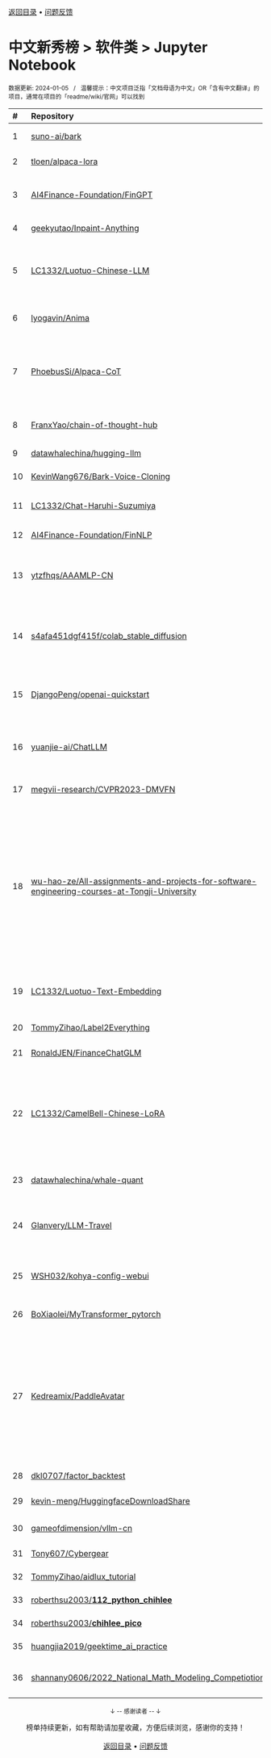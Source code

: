 <a href="https://github.com/GrowingGit/GitHub-Chinese-Top-Charts#github中文排行榜">返回目录</a> • <a href="/content/docs/feedback.md">问题反馈</a>

# 中文新秀榜 > 软件类 > Jupyter Notebook
<sub>数据更新: 2024-01-05&nbsp;&nbsp;&nbsp;/&nbsp;&nbsp;&nbsp;温馨提示：中文项目泛指「文档母语为中文」OR「含有中文翻译」的项目，通常在项目的「readme/wiki/官网」可以找到</sub>

|#|Repository|Description|Stars|Updated|Created|
|:-|:-|:-|:-|:-|:-|
|1|[suno-ai/bark](https://github.com/suno-ai/bark)|🔊 Text-Prompted Generative Audio Model|29687|2023-12-14|2023-04-07|
|2|[tloen/alpaca-lora](https://github.com/tloen/alpaca-lora)|Instruct-tune LLaMA on consumer hardware|17682|2023-12-10|2023-03-13|
|3|[AI4Finance-Foundation/FinGPT](https://github.com/AI4Finance-Foundation/FinGPT)|Data-Centric FinGPT.  Open-source for open finance!  Revolutionize 🔥    We release the trained model on HuggingFace.|10112|2023-12-26|2023-02-11|
|4|[geekyutao/Inpaint-Anything](https://github.com/geekyutao/Inpaint-Anything)|Inpaint anything using Segment Anything and inpainting models.|4700|2023-11-19|2023-04-09|
|5|[LC1332/Luotuo-Chinese-LLM](https://github.com/LC1332/Luotuo-Chinese-LLM)|骆驼(Luotuo): Open Sourced Chinese Language Models. Developed by 陈启源 @ 华中师范大学 & 李鲁鲁 @ 商汤科技 & 冷子昂 @ 商汤科技|3503|2023-09-03|2023-03-21|
|6|[lyogavin/Anima](https://github.com/lyogavin/Anima)|33B Chinese LLM, DPO QLORA, 100K context, AirLLM 70B inference with single 4GB GPU|2369|2024-01-04|2023-06-12|
|7|[PhoebusSi/Alpaca-CoT](https://github.com/PhoebusSi/Alpaca-CoT)|We unified the interfaces of instruction-tuning data (e.g., CoT data), multiple LLMs and parameter-efficient methods (e.g., lora, p-tuning) together for easy use. We welcome open-source enthusiasts to ...|2275|2023-12-12|2023-03-24|
|8|[FranxYao/chain-of-thought-hub](https://github.com/FranxYao/chain-of-thought-hub)|Benchmarking large language models' complex reasoning ability with chain-of-thought prompting|2171|2023-12-10|2023-03-10|
|9|[datawhalechina/hugging-llm](https://github.com/datawhalechina/hugging-llm)|HuggingLLM, Hugging Future.|1955|2023-11-27|2023-04-11|
|10|[KevinWang676/Bark-Voice-Cloning](https://github.com/KevinWang676/Bark-Voice-Cloning)|Bark Voice Cloning and Voice Cloning for Chinese Speech|1514|2024-01-04|2023-06-11|
|11|[LC1332/Chat-Haruhi-Suzumiya](https://github.com/LC1332/Chat-Haruhi-Suzumiya)|Chat凉宫春日, An open sourced Role-Playing chatbot Cheng Li, Ziang Leng, and others.|1257|2024-01-04|2023-05-31|
|12|[AI4Finance-Foundation/FinNLP](https://github.com/AI4Finance-Foundation/FinNLP)|Democratizing Internet-scale financial data.|918|2023-12-28|2023-02-07|
|13|[ytzfhqs/AAAMLP-CN](https://github.com/ytzfhqs/AAAMLP-CN)|Approaching (Almost) Any Machine Learning Problem中译版，在线文档地址：https://ytzfhqs.github.io/AAAMLP-CN/|823|2023-12-07|2023-08-30|
|14|[s4afa451dgf415f/colab_stable_diffusion](https://github.com/s4afa451dgf415f/colab_stable_diffusion)|stable_diffusion_webui的colab部署版本(including English version)，下载了所流行插件依赖和并进行初始化配置。拥有mod管理、手机自适应、图片信息本地读取等脚本。|613|2023-12-22|2023-04-03|
|15|[DjangoPeng/openai-quickstart](https://github.com/DjangoPeng/openai-quickstart)|A comprehensive guide to understanding and implementing large language models with hands-on examples using LangChain for GenAI applications.|588|2023-12-21|2023-07-17|
|16|[yuanjie-ai/ChatLLM](https://github.com/yuanjie-ai/ChatLLM)|轻松玩转LLM兼容openai&langchain，支持文心一言、讯飞星火、腾讯混元、智谱ChatGLM等|358|2023-10-16|2023-04-11|
|17|[megvii-research/CVPR2023-DMVFN](https://github.com/megvii-research/CVPR2023-DMVFN)|CVPR2023 (highlight) - A Dynamic Multi-Scale Voxel Flow Network for Video Prediction|284|2023-12-19|2023-03-15|
|18|[wu-hao-ze/All-assignments-and-projects-for-software-engineering-courses-at-Tongji-University](https://github.com/wu-hao-ze/All-assignments-and-projects-for-software-engineering-courses-at-Tongji-University)|同济大学软件学院软件工程专业课所有作业和项目，包括以下内容：数据结构课程设计，计算机组成原理，离散数学，Python，操作系统，操作系统课程设计，计算机系统结构，系统分析与设计，数据库原理与应用，数据库原理与应用课程设计，算法分析设计，人工智能导论，计算机网络，计算机网络实验，软件工程，软件工程课程设计，软件设计模式，智能计算系统，编译原理，嵌入式系统导论，物联网应用基础，用户交互技术，软件测试， ...|264|2023-07-10|2023-05-13|
|19|[LC1332/Luotuo-Text-Embedding](https://github.com/LC1332/Luotuo-Text-Embedding)|Luotuo Embedding(骆驼嵌入) is a text embedding model, which developed by 李鲁鲁, 冷子昂, 陈启源, 蒟蒻等.|238|2023-08-25|2023-04-06|
|20|[TommyZihao/Label2Everything](https://github.com/TommyZihao/Label2Everything)|常见计算机视觉标注格式相互转换|227|2023-07-18|2023-04-15|
|21|[RonaldJEN/FinanceChatGLM](https://github.com/RonaldJEN/FinanceChatGLM)|SMP 2023 ChatGLM金融大模型挑战赛 60 分baseline思路介绍|174|2023-08-10|2023-08-09|
|22|[LC1332/CamelBell-Chinese-LoRA](https://github.com/LC1332/CamelBell-Chinese-LoRA)|CamelBell（驼铃) is be a Chinese Language Tuning project based on LoRA. CamelBell is belongs to Project Luotuo(骆驼), an open sourced Chinese-LLM project created by  冷子昂 @ 商汤科技 & 陈启源 @ 华中师范大学 & 李鲁鲁 @ 商汤科技|171|2023-12-21|2023-03-25|
|23|[datawhalechina/whale-quant](https://github.com/datawhalechina/whale-quant)|本项目为量化开源课程，可以帮助人们快速掌握量化金融知识以及使用Python进行量化开发的能力。|164|2023-10-10|2023-04-08|
|24|[Glanvery/LLM-Travel](https://github.com/Glanvery/LLM-Travel)|欢迎来到 "LLM-travel" 仓库！探索大语言模型（LLM）的奥秘 🚀。致力于深入理解、探讨以及实现与大模型相关的各种技术、原理和应用。|107|2023-12-22|2023-10-02|
|25|[WSH032/kohya-config-webui](https://github.com/WSH032/kohya-config-webui)|A WebUI for making config files used by kohya_sd_script.   一个用于生成kohya-ss训练脚本使用的toml配置文件的WebUI|88|2023-08-01|2023-04-14|
|26|[BoXiaolei/MyTransformer_pytorch](https://github.com/BoXiaolei/MyTransformer_pytorch)|关于Transformer模型的最简洁pytorch实现，包含详细注释|67|2023-11-13|2023-11-03|
|27|[Kedreamix/PaddleAvatar](https://github.com/Kedreamix/PaddleAvatar)|你是否曾经幻想过与自己的虚拟人交互？现在，使用PaddleAvatar，您可以将自己的图像、音频和视频转化为一个逼真的数字人视频，与其进行人机交互。  PaddleAvatar是一种基于PaddlePaddle深度学习框架的数字人生成工具，基于Paddle的许多套件，它可以将您的数字图像、音频和视频合成为一个逼真的数字人视频。除此之外，PaddleAvatar还支持进一步的开发，例如使用自然语言处 ...|64|2023-12-10|2023-04-18|
|28|[dkl0707/factor_backtest](https://github.com/dkl0707/factor_backtest)|因子回测框架|46|2023-07-09|2023-05-11|
|29|[kevin-meng/HuggingfaceDownloadShare](https://github.com/kevin-meng/HuggingfaceDownloadShare)|中国如何下载huggingface 模型并共享链接|41|2023-11-20|2023-09-10|
|30|[gameofdimension/vllm-cn](https://github.com/gameofdimension/vllm-cn)|演示 vllm 对中文大语言模型的神奇效果|32|2023-11-04|2023-07-08|
|31|[Tony607/Cybergear](https://github.com/Tony607/Cybergear)|小米微电机Cybergear上手开发|31|2023-11-17|2023-09-02|
|32|[TommyZihao/aidlux_tutorial](https://github.com/TommyZihao/aidlux_tutorial)|AidLux手机部署人工智能算法|28|2023-10-14|2023-06-25|
|33|[roberthsu2003/__112_python_chihlee__](https://github.com/roberthsu2003/__112_python_chihlee__)|10_14日_致理_python_大數據探勘|26|2023-12-09|2023-10-14|
|34|[roberthsu2003/__chihlee_pico__](https://github.com/roberthsu2003/__chihlee_pico__)|致理pico_w課程|20|2024-01-01|2023-11-19|
|35|[huangjia2019/geektime_ai_practice](https://github.com/huangjia2019/geektime_ai_practice)|AI原生基础实战课|19|2023-09-15|2023-09-04|
|36|[shannany0606/2022_National_Math_Modeling_Competiotion](https://github.com/shannany0606/2022_National_Math_Modeling_Competiotion)|古代玻璃制品的成分分析和鉴别模型&&2022年高教社杯全国大学生数学建模竞赛全国二等奖项目|18|2023-11-14|2023-05-02|

<div align="center">
    <p><sub>↓ -- 感谢读者 -- ↓</sub></p>
    榜单持续更新，如有帮助请加星收藏，方便后续浏览，感谢你的支持！
</div>

<br/>

<div align="center"><a href="https://github.com/GrowingGit/GitHub-Chinese-Top-Charts#github中文排行榜">返回目录</a> • <a href="/content/docs/feedback.md">问题反馈</a></div>
